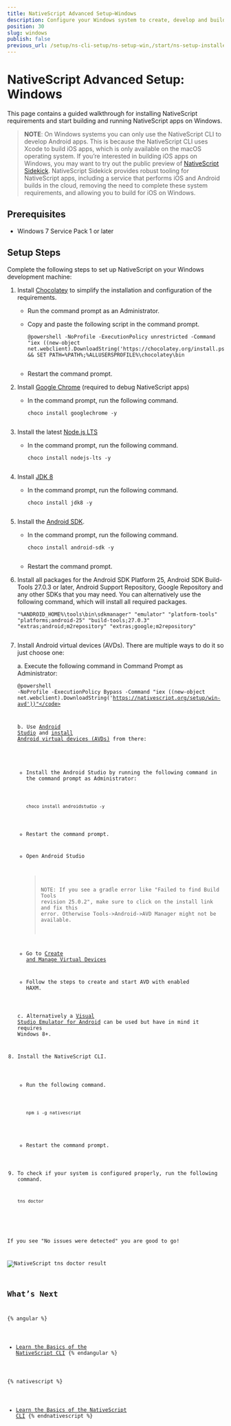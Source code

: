 ```yaml
---
title: NativeScript Advanced Setup—Windows
description: Configure your Windows system to create, develop and build projects locally with NativeScript.
position: 30
slug: windows
publish: false
previous_url: /setup/ns-cli-setup/ns-setup-win,/start/ns-setup-installer
---
```


# NativeScript Advanced Setup: Windows

This page contains a guided walkthrough for installing NativeScript requirements and start building and running NativeScript apps on Windows.

> **NOTE**: On Windows systems you can only use the NativeScript CLI to develop Android apps. This is because the NativeScript CLI uses Xcode to build iOS apps, which is only available on the macOS operating system. If you’re interested in building iOS apps on Windows, you may want to try out the public preview of [NativeScript Sidekick](https://www.nativescript.org/nativescript-sidekick). NativeScript Sidekick provides robust tooling for NativeScript apps, including a service that performs iOS and Android builds in the cloud, removing the need to complete these system requirements, and allowing you to build for iOS on Windows.

## Prerequisites
* Windows 7 Service Pack 1 or later

## Setup Steps

Complete the following steps to set up NativeScript on your Windows development machine:

1. Install [Chocolatey](https://chocolatey.org) to simplify the installation and configuration of the requirements.
    - Run the command prompt as an Administrator.
    - Copy and paste the following script in the command prompt.

        <pre class="add-copy-button"><code class="language-terminal">@powershell -NoProfile -ExecutionPolicy unrestricted -Command "iex ((new-object net.webclient).DownloadString('https://chocolatey.org/install.ps1'))" && SET PATH=%PATH%;%ALLUSERSPROFILE%\chocolatey\bin
        </code></pre>
    - Restart the command prompt.

2. Install [Google Chrome](https://www.google.com/chrome/browser/desktop/index.html) (required to debug NativeScript apps)
    - In the command prompt, run the following command.

        <pre class="add-copy-button"><code class="language-terminal">choco install googlechrome -y
        </code></pre>

3. Install the latest [Node.js LTS](https://nodejs.org/en/)

    - In the command prompt, run the following command.

        <pre class="add-copy-button"><code class="language-terminal">choco install nodejs-lts -y
        </code></pre>

4. Install [JDK 8](http://www.oracle.com/technetwork/java/javase/downloads/index.html)
    - In the command prompt, run the following command.

        <pre class="add-copy-button"><code class="language-terminal">choco install jdk8 -y
        </code></pre>

5. Install the [Android SDK](http://developer.android.com/sdk/index.html).
    - In the command prompt, run the following command.

        <pre class="add-copy-button"><code class="language-terminal">choco install android-sdk -y
        </code></pre>

    - Restart the command prompt.

6. Install all packages for the Android SDK Platform 25, Android SDK Build-Tools 27.0.3 or later, Android Support Repository, Google Repository and any other SDKs that you may need. You can alternatively use the following command, which will install all required packages.

    <pre class="add-copy-button"><code class="language-terminal">"%ANDROID_HOME%\tools\bin\sdkmanager" "emulator" "platform-tools" "platforms;android-25" "build-tools;27.0.3" "extras;android;m2repository" "extras;google;m2repository"
    </code></pre>

7. Install Android virtual devices (AVDs). There are multiple ways to do it so just choose one:
    
    a. Execute the following command in Command Prompt as Administrator:
        <pre class="add-copy-button"><code class="language-terminal">@powershell -NoProfile -ExecutionPolicy Bypass -Command "iex ((new-object net.webclient).DownloadString('https://nativescript.org/setup/win-avd'))"</code></pre>

    b. Use [Android Studio](https://developer.android.com/studio/index.html) and [install Android virtual devices (AVDs)](https://developer.android.com/studio/run/managing-avds.html) from there:
        
    * Install the Android Studio by running the following command in the command prompt as Administrator:

        <pre class="add-copy-button"><code class="language-terminal">choco install androidstudio -y</code></pre>

    * Restart the command prompt.
    * Open Android Studio
        > NOTE: If you see a gradle error like "Failed to find Build Tools revision 25.0.2", make sure to click on the install link and fix this error. Otherwise Tools->Android->AVD Manager might not be available.
    * Go to [Create and Manage Virtual Devices](https://developer.android.com/studio/run/managing-avds.html) 
    * Follow the steps to create and start AVD with enabled HAXM.
    
    c. Alternatively a [Visual Studio Emulator for Android](https://www.visualstudio.com/vs/msft-android-emulator/) can be used but have in mind it requires Windows 8+. 

9. Install the NativeScript CLI.
    - Run the following command.

        <pre class="add-copy-button"><code class="language-terminal">npm i -g nativescript
        </code></pre>

    - Restart the command prompt.

10. To check if your system is configured properly, run the following command.

    <pre class="add-copy-button"><code class="language-terminal">tns doctor
    </code></pre>

If you see "No issues were detected" you are good to go!

![NativeScript tns doctor result](../img/start/window-tns-doctor.png)

## What’s Next

{% angular %}
* [Learn the Basics of the NativeScript CLI](/angular/start/cli-basics)
{% endangular %}

{% nativescript %}
* [Learn the Basics of the NativeScript CLI](/start/cli-basics)
{% endnativescript %}
